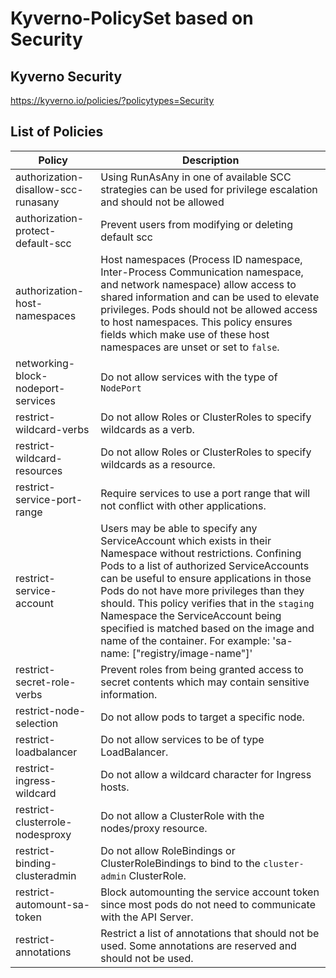 # Kyverno-PolicySet based on Security

## Kyverno Security

https://kyverno.io/policies/?policytypes=Security


## List of Policies 

Policy                              | Description 
------------------------------------| ----------- 
authorization-disallow-scc-runasany | Using RunAsAny in one of available SCC strategies can be used for privilege escalation and should not be allowed
authorization-protect-default-scc   | Prevent users from modifying or deleting default scc
authorization-host-namespaces       | Host namespaces (Process ID namespace, Inter-Process Communication namespace, and network namespace) allow access to shared information and can be used to elevate privileges. Pods should not be allowed access to host namespaces. This policy ensures fields which make use of these host namespaces are unset or set to `false`.
networking-block-nodeport-services  | Do not allow services with the type of `NodePort`
restrict-wildcard-verbs             | Do not allow Roles or ClusterRoles to specify wildcards as a verb.
restrict-wildcard-resources         | Do not allow Roles or ClusterRoles to specify wildcards as a resource.
restrict-service-port-range         | Require services to use a port range that will not conflict with other applications.
restrict-service-account            | Users may be able to specify any ServiceAccount which exists in their Namespace without   restrictions. Confining Pods to a list of authorized ServiceAccounts can be useful to   ensure applications in those Pods do not have more privileges than they should.   This policy verifies that in the `staging` Namespace the ServiceAccount being   specified is matched based on the image and name of the container. For example:   'sa-name: ["registry/image-name"]' 
restrict-secret-role-verbs          | Prevent roles from being granted access to secret contents which may contain sensitive information.
restrict-node-selection             | Do not allow pods to target a specific node.
restrict-loadbalancer               | Do not allow services to be of type LoadBalancer.
restrict-ingress-wildcard           | Do not allow a wildcard character for Ingress hosts.
restrict-clusterrole-nodesproxy     | Do not allow a ClusterRole with the nodes/proxy resource.
restrict-binding-clusteradmin       | Do not allow RoleBindings or ClusterRoleBindings to bind to the `cluster-admin` ClusterRole.
restrict-automount-sa-token         | Block automounting the service account token since most pods do not need to communicate with the API Server.
restrict-annotations                | Restrict a list of annotations that should not be used.  Some annotations are reserved and should not be used.

